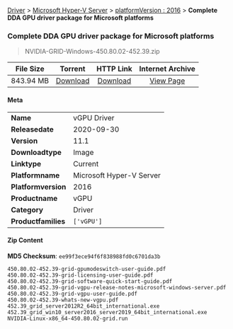 
[Driver](/README.md)  >  [Microsoft Hyper-V Server](/index/Driver/Microsoft_Hyper-V_Server.md)  >  [platformVersion : 2016](/index/Driver/Microsoft_Hyper-V_Server/2016.md)  >  **Complete DDA GPU driver package for Microsoft platforms**


###    Complete DDA GPU driver package for Microsoft platforms

> NVIDIA-GRID-Windows-450.80.02-452.39.zip   


| **File Size** | **Torrent**  | **HTTP Link** | **Internet Archive** |
|:-------------:|:------------:|:-------------:|:--------------------:|
| 843.94 MB |  [Download](https://archive.org/download/nvgpu_NVIDIA-GRID-Windows-450.80.02-452.39.zip_o6j0rwm1/nvgpu_NVIDIA-GRID-Windows-450.80.02-452.39.zip_o6j0rwm1_archive.torrent)       | [Download](https://archive.org/compress/nvgpu_NVIDIA-GRID-Windows-450.80.02-452.39.zip_o6j0rwm1) | [View Page](https://archive.org/details/nvgpu_NVIDIA-GRID-Windows-450.80.02-452.39.zip_o6j0rwm1)       |

#### Meta

<table>
<tr><td><strong>Name</strong></td><td>vGPU Driver</td></tr>
<tr><td><strong>Releasedate</strong></td><td>2020-09-30</td></tr>
<tr><td><strong>Version</strong></td><td>11.1</td></tr>
<tr><td><strong>Downloadtype</strong></td><td>Image</td></tr>
<tr><td><strong>Linktype</strong></td><td>Current</td></tr>
<tr><td><strong>Platformname</strong></td><td>Microsoft Hyper-V Server</td></tr>
<tr><td><strong>Platformversion</strong></td><td>2016</td></tr>
<tr><td><strong>Productname</strong></td><td>vGPU</td></tr>
<tr><td><strong>Category</strong></td><td>Driver</td></tr>
<tr><td><strong>Productfamilies</strong></td><td><code>['vGPU']</code></td></tr>
</table>

#### Zip Content

**MD5 Checksum**: `ee99f3ece94f6f838988fd0c6701da3b`

```text
450.80.02-452.39-grid-gpumodeswitch-user-guide.pdf
450.80.02-452.39-grid-licensing-user-guide.pdf
450.80.02-452.39-grid-software-quick-start-guide.pdf
450.80.02-452.39-grid-vgpu-release-notes-microsoft-windows-server.pdf
450.80.02-452.39-grid-vgpu-user-guide.pdf
450.80.02-452.39-whats-new-vgpu.pdf
452.39_grid_server2012R2_64bit_international.exe
452.39_grid_win10_server2016_server2019_64bit_international.exe
NVIDIA-Linux-x86_64-450.80.02-grid.run
```